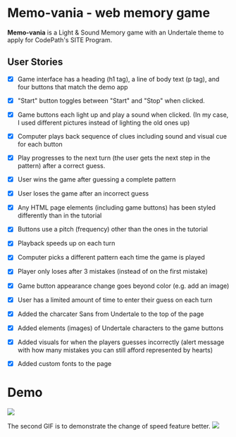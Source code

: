 # Memo-vania - web memory game

**Memo-vania** is a Light & Sound Memory game with an Undertale theme to apply for CodePath's SITE Program. 

## User Stories

* [x] Game interface has a heading (h1 tag), a line of body text (p tag), and four buttons that match the demo app
* [x] "Start" button toggles between "Start" and "Stop" when clicked. 
* [x] Game buttons each light up and play a sound when clicked. (In my case, I used different pictures instead of lighting the old ones up)
* [x] Computer plays back sequence of clues including sound and visual cue for each button
* [x] Play progresses to the next turn (the user gets the next step in the pattern) after a correct guess. 
* [x] User wins the game after guessing a complete pattern
* [x] User loses the game after an incorrect guess
* [x] Any HTML page elements (including game buttons) has been styled differently than in the tutorial
* [x] Buttons use a pitch (frequency) other than the ones in the tutorial
* [x] Playback speeds up on each turn
* [x] Computer picks a different pattern each time the game is played
* [x] Player only loses after 3 mistakes (instead of on the first mistake)
* [x] Game button appearance change goes beyond color (e.g. add an image)
* [x] User has a limited amount of time to enter their guess on each turn
* [x] Added the charcater Sans from Undertale to the top of the page
* [x] Added elements (images) of Undertale characters to the game buttons
* [x] Added visuals for when the players guesses incorrectly (alert message with how many mistakes you can still afford represented by hearts)
* [x] Added custom fonts to the page


# Demo
![](https://github.com/QAGatPurdue/pre-work/blob/main/Ij9tfuDCOD.gif)

The second GIF is to demonstrate the change of speed feature better.
![](https://github.com/QAGatPurdue/pre-work/blob/main/2nd.gif)
